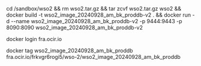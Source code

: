 cd /sandbox/wso2 && rm wso2.tar.gz && tar zcvf wso2.tar.gz wso2 && docker build -t wso2_image_20240928_am_bk_proddb-v2 . && docker run -d --name wso2_image_20240928_am_bk_proddb-v2 -p 9444:9443 -p 8090:8090 wso2_image_20240928_am_bk_proddb-v2

docker login fra.ocir.io

docker tag wso2_image_20240928_am_bk_proddb fra.ocir.io/frkvgr6rogi5/wso-2/wso2_image_20240928_am_bk_proddb